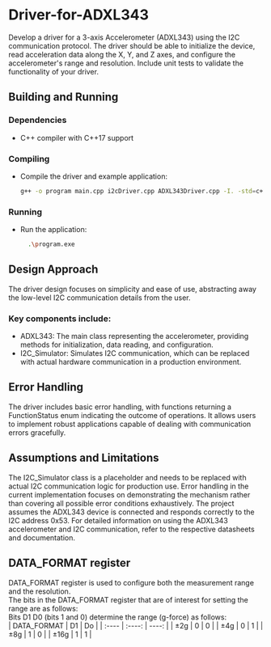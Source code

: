 # Driver-for-ADXL343
Develop a driver for a 3-axis Accelerometer (ADXL343) using the I2C communication protocol. The driver should be able to initialize the device, read acceleration data along the X, Y, and Z axes, and configure the accelerometer's range and resolution. Include unit tests to validate the functionality of your driver.  

## Building and Running

### Dependencies
- C++ compiler with C++17 support

### Compiling
- Compile the driver and example application:
  
    ```sh  
    g++ -o program main.cpp i2cDriver.cpp ADXL343Driver.cpp -I. -std=c++17
### Running
- Run the application:  

  ```sh   
    .\program.exe

## Design Approach  
The driver design focuses on simplicity and ease of use, abstracting away the low-level I2C communication details from the user. 
### Key components include:
- ADXL343: The main class representing the accelerometer, providing methods for initialization, data reading, and configuration.
- I2C_Simulator: Simulates I2C communication, which can be replaced with actual hardware communication in a production environment.

## Error Handling  
The driver includes basic error handling, with functions returning a FunctionStatus enum indicating the outcome of operations. It allows users to implement robust applications capable of dealing with communication errors gracefully.  

## Assumptions and Limitations
The I2C_Simulator class is a placeholder and needs to be replaced with actual I2C communication logic for production use.
Error handling in the current implementation focuses on demonstrating the mechanism rather than covering all possible error conditions exhaustively.
The project assumes the ADXL343 device is connected and responds correctly to the I2C address 0x53.
For detailed information on using the ADXL343 accelerometer and I2C communication, refer to the respective datasheets and documentation.

## DATA_FORMAT register
DATA_FORMAT register is used to configure both the measurement range and the resolution.  
The bits in the DATA_FORMAT register that are of interest for setting the range are as follows:  
Bits D1 D0 (bits 1 and 0) determine the range (g-force) as follows:  
| DATA_FORMAT | D1 | Do |
| :---- | :----: | ----: |
| ±2g | 0 | 0 |
| ±4g | 0 | 1 |
| ±8g | 1 | 0 |
| ±16g | 1 | 1 |
